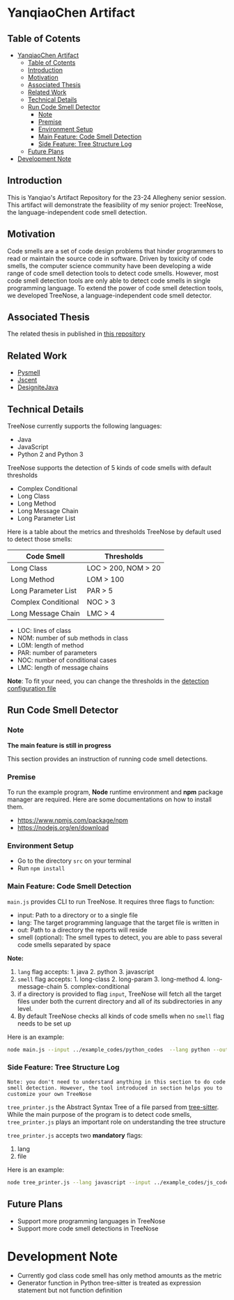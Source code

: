 # YanqiaoChen Artifact

## Table of Cotents

- [YanqiaoChen Artifact](#yanqiaochen-artifact)
  - [Table of Cotents](#table-of-cotents)
  - [Introduction](#introduction)
  - [Motivation](#motivation)
  - [Associated Thesis](#associated-thesis)
  - [Related Work](#related-work)
  - [Technical Details](#technical-details)
  - [Run Code Smell Detector](#run-code-smell-detector)
    - [Note](#note)
    - [Premise](#premise)
    - [Environment Setup](#environment-setup)
    - [Main Feature: Code Smell Detection](#main-feature-code-smell-detection)
    - [Side Feature: Tree Structure Log](#side-feature-tree-structure-log)
  - [Future Plans](#future-plans)
- [Development Note](#development-note)

## Introduction

This is Yanqiao's Artifact Repository for the 23-24 Allegheny senior session. This artifact will demonstrate the feasibility of my senior project: TreeNose, the language-independent code smell detection.

## Motivation

Code smells are a set of code design problems that hinder programmers to read or maintain the source code in software. Driven by toxicity of code smells, the computer science community have been developing a wide range of code smell detection tools to detect code smells. However, most code smell detection tools are only able to detect code smells in single programming language. To extend the power of code smell detection tools, we developed TreeNose, a language-independent code smell detector.

## Associated Thesis

The related thesis in published in [this repository](https://github.com/ReadyResearchers-2023-24/cis-600-f2023-610-s2024-senior-thesis-Yanqiao4396)

## Related Work

- [Pysmell](https://github.com/chenzhifei731/Pysmell)
- [Jscent](https://github.com/moskirathe/JScent)
- [DesigniteJava](https://github.com/tushartushar/DesigniteJavas)
## Technical Details

TreeNose currently supports the following languages:
- Java
- JavaScript
- Python 2 and Python 3

TreeNose supports the detection of 5 kinds of code smells with default thresholds

- Complex Conditional
- Long Class
- Long Method
- Long Message Chain
- Long Parameter List

Here is a table about the metrics and thresholds TreeNose by default used to detect those smells:


| Code Smell | Thresholds |
| --- | --- |
| Long Class | LOC > 200, NOM > 20 |
| Long Method | LOM > 100 |
| Long Parameter List | PAR > 5 |
| Complex Conditional | NOC > 3 |
| Long Message Chain | LMC > 4 |

- LOC: lines of class
- NOM: number of sub methods in class
- LOM: length of method
- PAR: number of parameters
- NOC: number of conditional cases
- LMC: length of message chains

**Note**: To fit your need, you can change the thresholds in the [detection configuration file](./src/configs/detect_config.json)

## Run Code Smell Detector

### Note

**The main feature is still in progress**

This section provides an instruction of running code smell detections.

### Premise

To run the example program, **Node** runtime environment and **npm** package manager are required. Here are some documentations on how to install them.
- https://www.npmjs.com/package/npm
- https://nodejs.org/en/download

### Environment Setup
* Go to the directory `src` on your terminal
* Run `npm install`

### Main Feature: Code Smell Detection

`main.js` provides CLI to run TreeNose. It requires three flags to function:

- input: Path to a directory or to a single file
- lang: The target programming language that the target file is written in
- out: Path to a directory the reports will reside
- smell (optional): The smell types to detect, you are able to pass several code smells separated by space


**Note:**
1. `lang` flag accepts: 1. java 2. python 3. javascript
2. `smell` flag accepts: 1. long-class 2. long-param 3. long-method 4. long-message-chain 5. complex-conditional
3. if a directory is provided to flag `input`, TreeNose will fetch all the target files under both the current directory and all of its subdirectories in any level.
4. By default TreeNose checks all kinds of code smells when no `smell` flag needs to be set up

Here is an example:
```bash
node main.js --input ../example_codes/python_codes  --lang python --out ../reports --smell long-param long-class
```

### Side Feature: Tree Structure Log

```
Note: you don't need to understand anything in this section to do code smell detection. However, the tool introduced in section helps you to customize your own TreeNose
```

`tree_printer.js` the Abstract Syntax Tree of a file parsed from [tree-sitter](https://tree-sitter.github.io/tree-sitter/). While the main purpose of the program is to detect code smells, `tree_printer.js` plays an important role on understanding the tree structure 

`tree_printer.js` accepts two **mandatory** flags:
   1. lang
   2. file

Here is an example:
```bash
node tree_printer.js --lang javascript --input ../example_codes/js_codes/conditional.js
```

## Future Plans

- Support more programming languages in TreeNose
- Support more code smell detections in TreeNose

# Development Note

- Currently god class code smell has only method amounts as the metric
- Generator function in Python tree-sitter is treated as expression statement but not function definition
